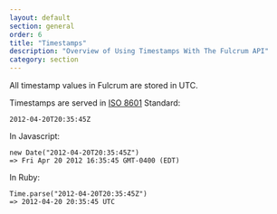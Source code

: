 ```yaml
---
layout: default
section: general
order: 6
title: "Timestamps"
description: "Overview of Using Timestamps With The Fulcrum API"
category: section
---
```


All timestamp values in Fulcrum are stored in UTC.
<!-- explain UTC and why it is useful and suggestions for conversion moment.js -->

Timestamps are served in [ISO 8601](http://en.wikipedia.org/wiki/ISO_8601) Standard:

    2012-04-20T20:35:45Z

In Javascript:

    new Date("2012-04-20T20:35:45Z")
    => Fri Apr 20 2012 16:35:45 GMT-0400 (EDT)

In Ruby:

    Time.parse("2012-04-20T20:35:45Z")
    => 2012-04-20 20:35:45 UTC
